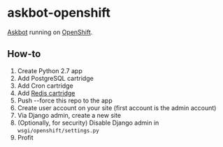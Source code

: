 askbot-openshift
================

[Askbot](https://askbot.com/) running on [OpenShift](http://openshift.com/).

How-to
------

 1. Create Python 2.7 app
 2. Add PostgreSQL cartridge
 3. Add Cron cartridge
 4. Add [Redis cartridge](smarterclayton/openshift-redis-cart)
 5. Push --force this repo to the app
 5. Create user account on your site (first account is the admin account)
 6. Via Django admin, create a new site
 7. (Optionally, for security) Disable Django admin in `wsgi/openshift/settings.py`
 8. Profit
